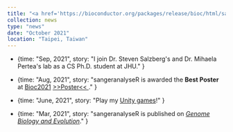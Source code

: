```yaml
---
title: "<a href='https://bioconductor.org/packages/release/bioc/html/sangeranalyseR.html' target='_blank'>sangeranalyseR</a> and <a href='https://www.bioconductor.org/packages/release/bioc/html/RNASeqR.html' target='_blank'>RNASeqR</a> are released on <i>Bioconductor 3.14</i>"
collection: news
type: "news"
date: "October 2021"
location: "Taipei, Taiwan"
---
```


  - {time: "Sep, 2021", story: "I join Dr. Steven Salzberg's and Dr. Mihaela Pertea's lab as a CS Ph.D. student at JHU." }

  - {time: "Aug, 2021", story: "sangeranalyseR is awarded the <strong>Best Poster</strong> at <a href='https://bioc2021.bioconductor.org/' target='_blank'>Bioc2021</a> <a href='https://f1000research.com/posters/10-888' target='_blank'> >>Poster<< </a>." }

  - {time: "June, 2021", story: "Play my <a href='https://khchao.com/projects/' target='_blank'>Unity games</a>!" }

  - {time: "Mar, 2021", story: "sangeranalyseR is published on <i><a href='https://doi.org/10.1093/gbe/evab028' target='_blank'>Genome Biology and Evolution</a></i>." }
